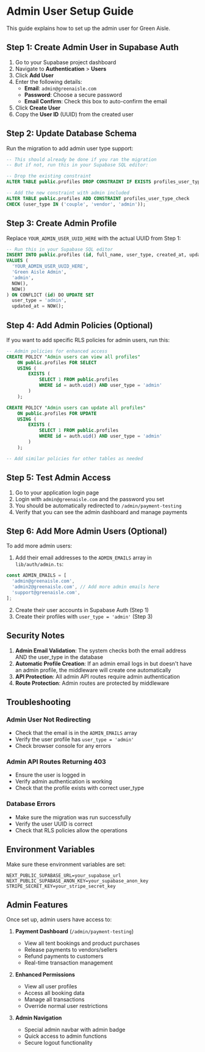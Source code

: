 # Admin User Setup Guide

This guide explains how to set up the admin user for Green Aisle.

## Step 1: Create Admin User in Supabase Auth

1. Go to your Supabase project dashboard
2. Navigate to **Authentication** > **Users**
3. Click **Add User**
4. Enter the following details:
   - **Email**: `admin@greenaisle.com`
   - **Password**: Choose a secure password
   - **Email Confirm**: Check this box to auto-confirm the email
5. Click **Create User**
6. Copy the **User ID** (UUID) from the created user

## Step 2: Update Database Schema

Run the migration to add admin user type support:

```sql
-- This should already be done if you ran the migration
-- But if not, run this in your Supabase SQL editor:

-- Drop the existing constraint
ALTER TABLE public.profiles DROP CONSTRAINT IF EXISTS profiles_user_type_check;

-- Add the new constraint with admin included
ALTER TABLE public.profiles ADD CONSTRAINT profiles_user_type_check 
CHECK (user_type IN ('couple', 'vendor', 'admin'));
```

## Step 3: Create Admin Profile

Replace `YOUR_ADMIN_USER_UUID_HERE` with the actual UUID from Step 1:

```sql
-- Run this in your Supabase SQL editor
INSERT INTO public.profiles (id, full_name, user_type, created_at, updated_at)
VALUES (
  'YOUR_ADMIN_USER_UUID_HERE', 
  'Green Aisle Admin', 
  'admin', 
  NOW(), 
  NOW()
) ON CONFLICT (id) DO UPDATE SET 
  user_type = 'admin',
  updated_at = NOW();
```

## Step 4: Add Admin Policies (Optional)

If you want to add specific RLS policies for admin users, run this:

```sql
-- Admin policies for enhanced access
CREATE POLICY "Admin users can view all profiles"
    ON public.profiles FOR SELECT
    USING (
        EXISTS (
            SELECT 1 FROM public.profiles 
            WHERE id = auth.uid() AND user_type = 'admin'
        )
    );

CREATE POLICY "Admin users can update all profiles"
    ON public.profiles FOR UPDATE
    USING (
        EXISTS (
            SELECT 1 FROM public.profiles 
            WHERE id = auth.uid() AND user_type = 'admin'
        )
    );

-- Add similar policies for other tables as needed
```

## Step 5: Test Admin Access

1. Go to your application login page
2. Login with `admin@greenaisle.com` and the password you set
3. You should be automatically redirected to `/admin/payment-testing`
4. Verify that you can see the admin dashboard and manage payments

## Step 6: Add More Admin Users (Optional)

To add more admin users:

1. Add their email addresses to the `ADMIN_EMAILS` array in `lib/auth/admin.ts`:

```typescript
const ADMIN_EMAILS = [
  'admin@greenaisle.com',
  'admin2@greenaisle.com', // Add more admin emails here
  'support@greenaisle.com',
];
```

2. Create their user accounts in Supabase Auth (Step 1)
3. Create their profiles with `user_type = 'admin'` (Step 3)

## Security Notes

1. **Admin Email Validation**: The system checks both the email address AND the user_type in the database
2. **Automatic Profile Creation**: If an admin email logs in but doesn't have an admin profile, the middleware will create one automatically
3. **API Protection**: All admin API routes require admin authentication
4. **Route Protection**: Admin routes are protected by middleware

## Troubleshooting

### Admin User Not Redirecting
- Check that the email is in the `ADMIN_EMAILS` array
- Verify the user profile has `user_type = 'admin'`
- Check browser console for any errors

### Admin API Routes Returning 403
- Ensure the user is logged in
- Verify admin authentication is working
- Check that the profile exists with correct user_type

### Database Errors
- Make sure the migration was run successfully
- Verify the user UUID is correct
- Check that RLS policies allow the operations

## Environment Variables

Make sure these environment variables are set:

```env
NEXT_PUBLIC_SUPABASE_URL=your_supabase_url
NEXT_PUBLIC_SUPABASE_ANON_KEY=your_supabase_anon_key
STRIPE_SECRET_KEY=your_stripe_secret_key
```

## Admin Features

Once set up, admin users have access to:

1. **Payment Dashboard** (`/admin/payment-testing`)
   - View all tent bookings and product purchases
   - Release payments to vendors/sellers
   - Refund payments to customers
   - Real-time transaction management

2. **Enhanced Permissions**
   - View all user profiles
   - Access all booking data
   - Manage all transactions
   - Override normal user restrictions

3. **Admin Navigation**
   - Special admin navbar with admin badge
   - Quick access to admin functions
   - Secure logout functionality
 
